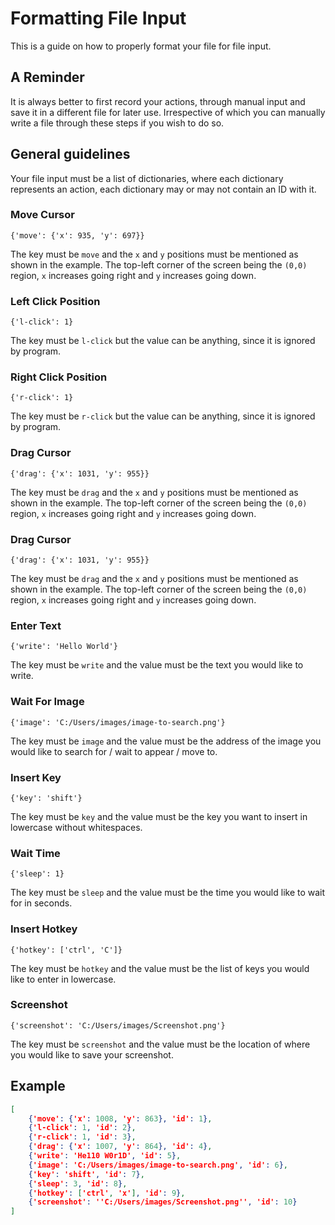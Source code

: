 
# Formatting File Input

This is a guide on how to properly format your file for file input.


## A Reminder

It is always better to first record your actions, through manual input and save it in a different file for later use. Irrespective of which you can manually write a file through these steps if you wish to do so.
## General guidelines
Your file input must be a list of dictionaries, where each dictionary represents an action, each dictionary may or may not contain an ID with it.

### Move Cursor
```{'move': {'x': 935, 'y': 697}}```

The key must be ```move``` and the ```x``` and ```y``` positions must be mentioned as shown in the example. The top-left corner of the screen being the ```(0,0)``` region, ```x``` increases going right and ```y``` increases going down.

### Left Click Position
```{'l-click': 1}```

The key must be ```l-click``` but the value can be anything, since it is ignored by program.

### Right Click Position
```{'r-click': 1}```

The key must be ```r-click``` but the value can be anything, since it is ignored by program.

### Drag Cursor
```{'drag': {'x': 1031, 'y': 955}}```

The key must be ```drag``` and the ```x``` and ```y``` positions must be mentioned as shown in the example. The top-left corner of the screen being the ```(0,0)``` region, ```x``` increases going right and ```y``` increases going down.

### Drag Cursor
```{'drag': {'x': 1031, 'y': 955}}```

The key must be ```drag``` and the ```x``` and ```y``` positions must be mentioned as shown in the example. The top-left corner of the screen being the ```(0,0)``` region, ```x``` increases going right and ```y``` increases going down.

### Enter Text 
```{'write': 'Hello World'}```

The key must be ```write``` and the value must be the text you would like to write.

### Wait For Image 
```{'image': 'C:/Users/images/image-to-search.png'}```

The key must be ```image``` and the value must be the address of the image you would like to search for / wait to appear / move to.

### Insert Key 
```{'key': 'shift'}```

The key must be ```key``` and the value must be the key you want to insert in lowercase without whitespaces.

### Wait Time
```{'sleep': 1}```

The key must be ```sleep``` and the value must be the time you would like to wait for in seconds.

### Insert Hotkey
```{'hotkey': ['ctrl', 'C']}```

The key must be ```hotkey``` and the value must be the list of keys you would like to enter in lowercase.

### Screenshot
```{'screenshot': 'C:/Users/images/Screenshot.png'}```

The key must be ```screenshot``` and the value must be the location of where you would like to save your screenshot.


## Example
```json
[
    {'move': {'x': 1008, 'y': 863}, 'id': 1},
    {'l-click': 1, 'id': 2},
    {'r-click': 1, 'id': 3},
    {'drag': {'x': 1007, 'y': 864}, 'id': 4},
    {'write': 'He110 W0r1D', 'id': 5},
    {'image': 'C:/Users/images/image-to-search.png', 'id': 6},
    {'key': 'shift', 'id': 7},
    {'sleep': 3, 'id': 8},
    {'hotkey': ['ctrl', 'x'], 'id': 9},
    {'screenshot': ''C:/Users/images/Screenshot.png'', 'id': 10}
]
```

